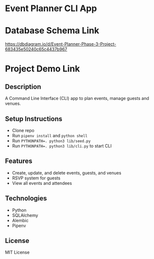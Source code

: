# Event Planner CLI App

# Database Schema Link
https://dbdiagram.io/d/Event-Planner-Phase-3-Project-683435e50240c65c4437b967

# Project Demo Link


## Description
A Command Line Interface (CLI) app to plan events, manage guests and venues.

## Setup Instructions
- Clone repo
- Run `pipenv install` and `python shell`
- Run `PYTHONPATH=. python3 lib/seed.py`
- Run `PYTHONPATH=. python3 lib/cli.py` to start CLI

## Features
- Create, update, and delete events, guests, and venues
- RSVP system for guests
- View all events and attendees

## Technologies
- Python
- SQLAlchemy
- Alembic
- Pipenv

## License
MIT License

